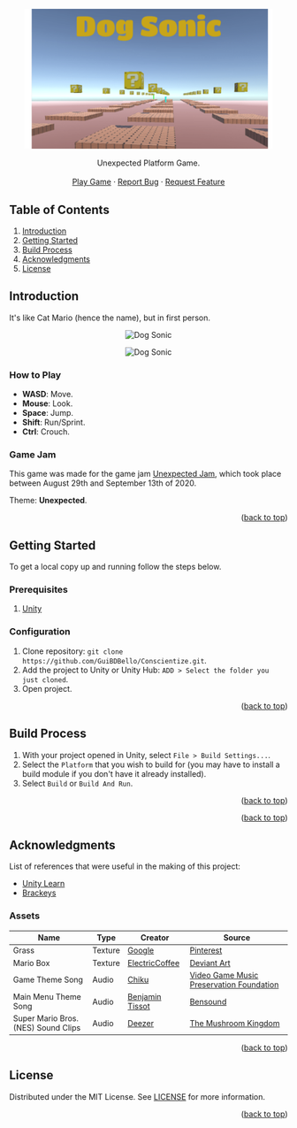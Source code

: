 <a name="readme-top"></a>

<p align="center">
  <a href="https://github.com/GuiBDBello/DogSonic">
    <img alt="Dog Sonic" title="Dog Sonic" src="images/logo.png" width="450">
  </a>
</p>

<p align="center">
  Unexpected Platform Game.
  <br />
  <br />
  <a href="https://guibdbello.itch.io/dog-sonic">Play Game</a>
  ·
  <a href="https://github.com/GuiBDBello/DogSonic/issues/new?labels=bug&template=bug-report---.md">Report Bug</a>
  ·
  <a href="https://github.com/GuiBDBello/DogSonic/issues/new?labels=enhancement&template=feature-request---.md">Request Feature</a>
</p>

## Table of Contents

<ol>
  <li><a href="#introduction">Introduction</a></li>
  <li><a href="#getting-started">Getting Started</a></li>
  <li><a href="#build-process">Build Process</a></li>
  <li><a href="#acknowledgments">Acknowledgments</a></li>
  <li><a href="#license">License</a></li>
</ol>

## Introduction

It's like Cat Mario (hence the name), but in first person.

<p align="center">
  <img alt="Dog Sonic" title="Dog Sonic" src="images/game.gif">
</p>
<p align="center">
  <img alt="Dog Sonic" title="Dog Sonic" src="images/game2.gif">
</p>

### How to Play

- **WASD**: Move.
- **Mouse**: Look.
- **Space**: Jump.
- **Shift**: Run/Sprint.
- **Ctrl**: Crouch.

### Game Jam

This game was made for the game jam [Unexpected Jam](https://itch.io/jam/unexpectedjam), which took place between August 29th and September 13th of 2020.

Theme: **Unexpected**.

<p align="right">(<a href="#readme-top">back to top</a>)</p>

## Getting Started

To get a local copy up and running follow the steps below.

### Prerequisites

1. [Unity](https://unity.com/download)

### Configuration

1. Clone repository: `git clone https://github.com/GuiBDBello/Conscientize.git`.
1. Add the project to Unity or Unity Hub: `ADD > Select the folder you just cloned`.
1. Open project.

<p align="right">(<a href="#readme-top">back to top</a>)</p>

## Build Process

1. With your project opened in Unity, select `File > Build Settings...`.
1. Select the `Platform` that you wish to build for (you may have to install a build module if you don't have it already installed).
1. Select `Build` or `Build And Run`.

<p align="right">(<a href="#readme-top">back to top</a>)</p>

<p align="right">(<a href="#readme-top">back to top</a>)</p>

## Acknowledgments

List of references that were useful in the making of this project:

* [Unity Learn](https://learn.unity.com/)
* [Brackeys](https://www.youtube.com/channel/UCYbK_tjZ2OrIZFBvU6CCMiA)

### Assets

| Name | Type | Creator | Source |
| --- | --- | --- | --- |
| Grass | Texture | [Google](https://br.pinterest.com/google/) | [Pinterest](https://br.pinterest.com/pin/367254544608654295/) |
| Mario Box | Texture | [ElectricCoffee](https://www.deviantart.com/electriccoffee/gallery) | [Deviant Art](http://fav.me/d1wxrl7) |
| Game Theme Song | Audio | [Chiku](https://www.vgmpf.com/Wiki/index.php/Syobon_Action_(W32)#Music) | [Video Game Music Preservation Foundation](http://www.vgmpf.com/Wiki/images/f/f0/01_-_Syobon_Action_-_W32_-_Titerman.ogg) |
| Main Menu Theme Song | Audio | [Benjamin Tissot](https://www.bensound.com/royalty-free-music?composer=84) | [Bensound](https://www.bensound.com/royalty-free-music/track/relaxing) |
| Super Mario Bros. (NES) Sound Clips | Audio | [Deezer](https://themushroomkingdom.net/media/smb/wav) | [The Mushroom Kingdom](https://themushroomkingdom.net/media/smb/wav) |

<p align="right">(<a href="#readme-top">back to top</a>)</p>

## License

Distributed under the MIT License. See [LICENSE](./LICENSE) for more information.

<p align="right">(<a href="#readme-top">back to top</a>)</p>
